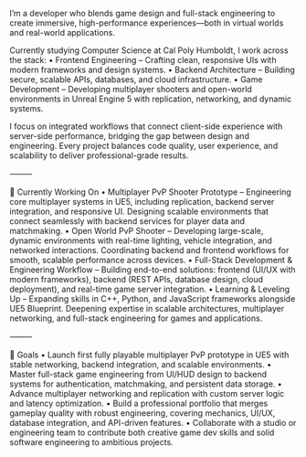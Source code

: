 I’m a developer who blends game design and full-stack engineering to create immersive, high-performance experiences—both in virtual worlds and real-world applications.

Currently studying Computer Science at Cal Poly Humboldt, I work across the stack:
	•	Frontend Engineering – Crafting clean, responsive UIs with modern frameworks and design systems.
	•	Backend Architecture – Building secure, scalable APIs, databases, and cloud infrastructure.
	•	Game Development – Developing multiplayer shooters and open-world environments in Unreal Engine 5 with replication, networking, and dynamic systems.

I focus on integrated workflows that connect client-side experience with server-side performance, bridging the gap between design and engineering. Every project balances code quality, user experience, and scalability to deliver professional-grade results.

⸻

🔭 Currently Working On
	•	Multiplayer PvP Shooter Prototype – Engineering core multiplayer systems in UE5, including replication, backend server integration, and responsive UI. Designing scalable environments that connect seamlessly with backend services for player data and matchmaking.
	•	Open World PvP Shooter – Developing large-scale, dynamic environments with real-time lighting, vehicle integration, and networked interactions. Coordinating backend and frontend workflows for smooth, scalable performance across devices.
	•	Full-Stack Development & Engineering Workflow – Building end-to-end solutions: frontend (UI/UX with modern frameworks), backend (REST APIs, database design, cloud deployment), and real-time game server integration.
	•	Learning & Leveling Up – Expanding skills in C++, Python, and JavaScript frameworks alongside UE5 Blueprint. Deepening expertise in scalable architectures, multiplayer networking, and full-stack engineering for games and applications.

⸻

🚀 Goals
	•	Launch first fully playable multiplayer PvP prototype in UE5 with stable networking, backend integration, and scalable environments.
	•	Master full-stack game engineering from UI/HUD design to backend systems for authentication, matchmaking, and persistent data storage.
	•	Advance multiplayer networking and replication with custom server logic and latency optimization.
	•	Build a professional portfolio that merges gameplay quality with robust engineering, covering mechanics, UI/UX, database integration, and API-driven features.
	•	Collaborate with a studio or engineering team to contribute both creative game dev skills and solid software engineering to ambitious projects.
